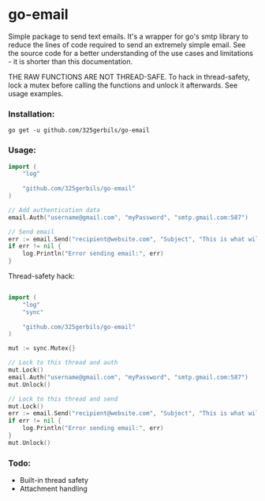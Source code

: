 # go-email

Simple package to send text emails. It's a wrapper for go's smtp library to reduce the lines of code required to send an extremely simple email. See the source code for a better understanding of the use cases and limitations - it is shorter than this documentation. 

THE RAW FUNCTIONS ARE NOT THREAD-SAFE. To hack in thread-safety, lock a mutex before calling the functions and unlock it afterwards. See usage examples.

### Installation:

```
go get -u github.com/325gerbils/go-email
```

### Usage:

```go
import (
    "log"
    
    "github.com/325gerbils/go-email"
)

// Add authentication data
email.Auth("username@gmail.com", "myPassword", "smtp.gmail.com:587")

// Send email
err := email.Send("recipient@website.com", "Subject", "This is what will appear in the email body")
if err != nil {
    log.Println("Error sending email:", err)
}
```

Thread-safety hack:

```go

import (
    "log"
    "sync"
    
    "github.com/325gerbils/go-email"
)

mut := sync.Mutex{}

// Lock to this thread and auth
mut.Lock()
email.Auth("username@gmail.com", "myPassword", "smtp.gmail.com:587")
mut.Unlock()

// Lock to this thread and send
mut.Lock()
err := email.Send("recipient@website.com", "Subject", "This is what will appear in the email body")
if err != nil {
    log.Println("Error sending email:", err)
}
mut.Unlock()
```

### Todo:

* Built-in thread safety
* Attachment handling
